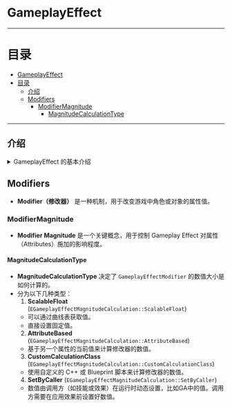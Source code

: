# GameplayEffect

------

# 目录

- [GameplayEffect](#gameplayeffect)
- [目录](#目录)
  - [介绍](#介绍)
  - [Modifiers](#modifiers)
    - [ModifierMagnitude](#modifiermagnitude)
      - [MagnitudeCalculationType](#magnitudecalculationtype)


------



## 介绍


<details>
<summary>GameplayEffect 的基本介绍</summary>

> ### GameplayEffect 的基本概念
>
> `GameplayEffect` 是一种数据驱动的对象，包含了影响游戏属性的各种信息。它可以通过多种方式影响游戏角色或对象的属性值，包括持续时间、堆叠、条件和修改器等。
>
> ### GameplayEffect 的关键属性
>
> 1. **Modifiers（修改器）**:
>    - **描述**：定义了具体的属性修改规则，如增加或减少属性值。每个 Modifier 都包含属性类型、修改操作（如加法、乘法）和修改量。
>    - **示例**：一个增加角色生命值的 Modifier 可以设置为对“生命值”属性进行加法操作，增加 50 点。
> 2. **Duration（持续时间）**:
>    - **描述**：决定了效果持续的时间长度，可以是瞬时的（Instant）、持续一段时间的（Duration）、或者永久的（Infinite）。
>    - **示例**：一个持续 10 秒的护盾效果，或者一个永久增加攻击力的效果。
> 3. **Period（周期性）**:
>    - **描述**：如果设置了周期，`GameplayEffect` 将在指定的时间间隔内重复应用。这个属性通常与持续时间一起使用。
>    - **示例**：每 5 秒恢复 10 点生命值，持续 30 秒。
> 4. **Stacking（堆叠规则）**:
>    - **描述**：定义了效果如何堆叠，包括堆叠上限和堆叠规则（如独立堆叠、替换、合并等）。
>    - **示例**：一个可以堆叠 3 层的攻击力提升效果，每层增加 10 点攻击力。
> 5. **Gameplay Tags**:
>    - **描述**：用于标记效果的类型、目标、来源等信息，可以用于筛选、组合和管理效果。
>    - **示例**：标记为“火焰伤害”的效果，便于在游戏逻辑中进行处理。
> 6. **Application Requirements（应用条件）**:
>    - **描述**：定义了效果应用于目标的条件，通常基于目标属性、状态、标签等。
>    - **示例**：只能对生命值低于 50% 的角色应用的治疗效果。
>
> ### GameplayEffect 的类型
>
> 1. **Instant（瞬时效果）**:
>    - 立即生效并影响目标属性，没有持续时间。例如，立即恢复 100 点生命值。
> 2. **Duration（持续性效果）**:
>    - 在一段时间内持续影响目标属性，可以是周期性的。例如，降低敌人移动速度 30%，持续 10 秒。
> 3. **Infinite（永久性效果）**:
>    - 一旦应用，效果将一直存在，直到被移除。例如，永久增加角色的攻击力。
>
> ------

</details>



## Modifiers
- **Modifier（修改器）** 是一种机制，用于改变游戏中角色或对象的属性值。

### ModifierMagnitude
- **Modifier Magnitude** 是一个关键概念，用于控制 Gameplay Effect 对属性（Attributes）施加的影响程度。

#### MagnitudeCalculationType
- **MagnitudeCalculationType** 决定了 `GameplayEffectModifier` 的数值大小是如何计算的。
- 分为以下几种类型：
  1. **ScalableFloat** (`EGameplayEffectMagnitudeCalculation::ScalableFloat`)
    - 可以通过曲线表获取值。
    - 直接设置固定值。
  2. **AttributeBased** (`EGameplayEffectMagnitudeCalculation::AttributeBased`)
    - 基于另一个属性的当前值来计算修改器的数值。
  3. **CustomCalculationClass** (`EGameplayEffectMagnitudeCalculation::CustomCalculationClass`)
    - 使用自定义的 C++ 或 Blueprint 脚本来计算修改器的数值。
  4. **SetByCaller** (`EGameplayEffectMagnitudeCalculation::SetByCaller`)
    - 数值由调用方（如技能或效果）在运行时动态设置，比如GA中的值。调用方需要在应用效果前设置好数值。
